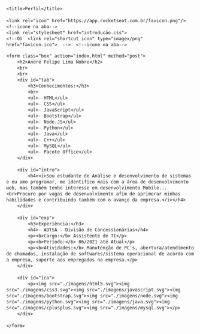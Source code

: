 <!DOCTYPE html>
<html>
<head>
	<meta charset="utf-8">
	<meta name="viewport" content="width=device-width, initial-scale=1">
	<meta name="author" content="André Nobre">
	<meta name="description" content="Meu Perfil/Currículo com HTML e CSS"><!--descrição da página que você quer mostrar-->

	<title>Perfil</title>

	<link rel="icon" href="https://app.rocketseat.com.br/favicon.png"/> <!--icone na aba-->
	<link rel="stylesheet" href="introducão.css">
	<!--OU  <link rel="shortcut icon" type="imagex/png" href="favicon.ico">  -->  <!--icone na aba-->

</head>
<body>

	<form class="box" action="index.html" method="post">
		<h2>André Felipe Lima Nobre</h2>	
		<br>	
		<br>
		<div id="tab">
			<h3>Conhecimentos:</h3>
			<br>
			<ul>- HTML</ul>
			<ul>- CSS</ul>
			<ul>- JavaScript</ul>
			<ul>- Bootstrap</ul>
			<ul>- Node.JS</ul>
			<ul>- Python</ul>
			<ul>- Java</ul>
			<ul>- C++</ul>
			<ul>- MySQL</ul>
			<ul>- Pacote Office</ul>
		</div>
		
		<div id="intro">
			<h4><i>Sou estudante de Análise e desenvolvimento de sistemas e eu amo programar, me identifico mais com a área de desenvolvimento web, mas também tenho interesse em desenvolvimento Mobile... <br>Procuro por vagas de desenvolvimento afim de aprimorar minhas habilidades e contribuindo também com o avanço da empresa.</i></h4>	
		</div>

		<div id="exp">
			<h3>Experiência:</h3>
			<h4>- ADTSA - Divisão de Concessionárias</h4>
			<p><b>Cargo:</b> Assistente de TI</p>
			<p><b>Período:</b> 06/2021 até Atual</p>
			<p><b>Atividades:</b> Manutenção de PC's, abertura/atendimento de chamados, instalação de softwares/sistema operacional de acordo com a empresa, suporte aos empregados na empresa.</p>
		</div>

		<div id="ico">
			<p><img src="./imagens/html5.svg"><img src="./imagens/css3.svg"><img src="./imagens/javascript.svg"><img src="./imagens/bootstrap.svg"><img src="./imagens/node.svg"><img src="./imagens/python.svg"><img src="./imagens/java.svg"><img src="./imagens/cplusplus.svg"><img src="./imagens/mysql.svg"></p>
		</div>

	</form>

</body>
</html>

